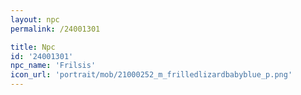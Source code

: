 ```yaml
---
layout: npc
permalink: /24001301

title: Npc
id: '24001301'
npc_name: 'Frilsis'
icon_url: 'portrait/mob/21000252_m_frilledlizardbabyblue_p.png'
---
```

